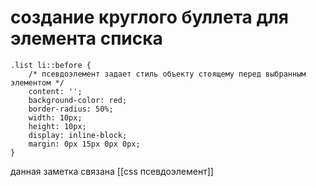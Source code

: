 # создание круглого буллета для элемента списка


```
.list li::before {
	/* псевдоэлемент задает стиль объекту стоящему перед выбранным элементом */
	content: '';
	background-color: red;
	border-radius: 50%;
	width: 10px;
	height: 10px;
	display: inline-block;
	margin: 0px 15px 0px 0px;
}
```
данная заметка связана
[[css псевдоэлемент]] 